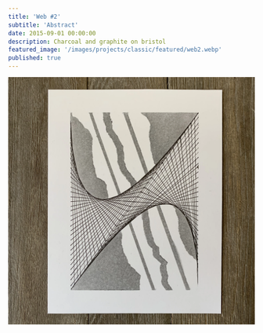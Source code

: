 ```yaml
---
title: 'Web #2'
subtitle: 'Abstract'
date: 2015-09-01 00:00:00
description: Charcoal and graphite on bristol
featured_image: '/images/projects/classic/featured/web2.webp'
published: true
---
```


![](/images/projects/classic/full_size/web2.webp)
